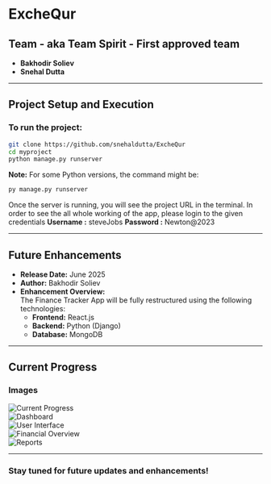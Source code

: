 # ExcheQur

## Team - aka Team Spirit - First approved team
- **Bakhodir Soliev**
- **Snehal Dutta**

---

## Project Setup and Execution

### To run the project:
```bash
git clone https://github.com/snehaldutta/ExcheQur
cd myproject
python manage.py runserver
```

**Note:** For some Python versions, the command might be:
```bash
py manage.py runserver
```

Once the server is running, you will see the project URL in the terminal.
In order to see the all whole working of the app, please login to the given credentials
**Username :** steveJobs
**Password :** Newton@2023

---

## Future Enhancements
- **Release Date:** June 2025  
- **Author:** Bakhodir Soliev  
- **Enhancement Overview:**  
  The Finance Tracker App will be fully restructured using the following technologies:
  - **Frontend:** React.js
  - **Backend:** Python (Django)
  - **Database:** MongoDB

---

## Current Progress

### Images

![Current Progress](https://github.com/user-attachments/assets/6b4b6ba4-1d54-4734-aa27-bc5439ed5235)  
![Dashboard](https://github.com/user-attachments/assets/68938d39-cf29-4a01-b5f6-897bfe4f49b7)  
![User Interface](https://github.com/user-attachments/assets/a66435a0-6303-4e69-bd33-051459227325)  
![Financial Overview](https://github.com/user-attachments/assets/08d47e8e-1cf5-4cab-b694-95bc48adace3)  
![Reports](https://github.com/user-attachments/assets/253d28e0-6346-47bd-a293-df466a89963e)  

---

### Stay tuned for future updates and enhancements!


